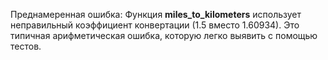 Преднамеренная ошибка:
Функция **miles_to_kilometers** использует неправильный коэффициент конвертации (1.5 вместо 1.60934). Это типичная арифметическая ошибка, которую легко выявить с помощью тестов.
